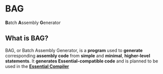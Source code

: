 # BAG
**B**atch **A**ssembly **G**enerator  

## What is BAG?
BAG, or Batch Assembly Generator, is a **program** used to **generate** corresponding **assembly code** from **simple** and **minimal**, **higher-level statements**. It **generates Essential-compatible code** and is planned to be used in the [**Essential Compiler**](https://www.github.com/V1Soft/Essential)

